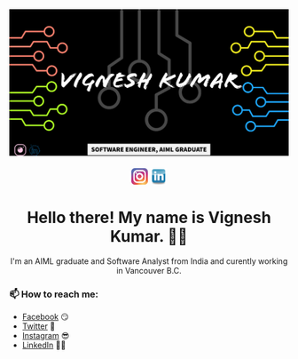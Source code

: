 ## ![vigneshkumar24's header](https://github.com/vigneshkumar24/vigneshkumar24/blob/main/VK_Cover.png)
<p align='center'>
<a href="https://instagram.com/vignesh_kumar_m"><img height="30" src="https://github.com/vigneshkumar24/vigneshkumar24/blob/main/instagram.png"></a>
<a href="https://www.linkedin.com/in/vigneshkumar249/"><img height="30" src="https://github.com/vigneshkumar24/vigneshkumar24/blob/main/linkedin.png"></a>
</p>

<h1 align="center">Hello there! My name is Vignesh Kumar. 👋🤓</h1>

<p align="center">I'm an AIML graduate and Software Analyst from India and curently working in Vancouver B.C. </p>

### 📫 How to reach me:
- [Facebook](https://facebook.com/vignesh2495) 😏
- [Twitter](https://twitter.com/vignesh2495) 🐤
- [Instagram](https://instagram.com/vignesh_kumar_) 😎
- [LinkedIn](https://linkedin.com/in/vigneshkumar249) 👨💼
<!--
**vigneshkumar24/vigneshkumar24** is a ✨ _special_ ✨ repository because its `README.md` (this file) appears on your GitHub profile.

Here are some ideas to get you started:

🔭 I’m currently working on ...
🌱 I’m currently learning ...
- 👯 I’m looking to collaborate on ...
- 🤔 I’m looking for help with ...
- 💬 Ask me about ...
📫 How to reach me: ...
- 😄 Pronouns: ...
- ⚡ Fun fact: ...
-->
